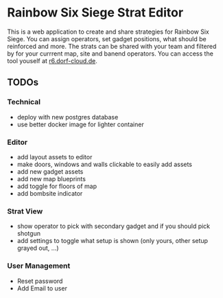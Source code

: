 # Rainbow Six Siege Strat Editor

This is a web application to create and share strategies for Rainbow Six Siege. You can assign operators, set gadget positions, what should be reinforced and more. The strats can be shared with your team and filtered by for your currrent map, site and banend operators.
You can access the tool youself at [r6.dorf-cloud.de](https://r6.dorf-cloud.de).

## TODOs

### Technical

- deploy with new postgres database
- use better docker image for lighter container

### Editor

- add layout assets to editor
- make doors, windows and walls clickable to easily add assets
- add new gadget assets
- add new map blueprints
- add toggle for floors of map
- add bombsite indicator

### Strat View

- show operator to pick with secondary gadget and if you should pick shotgun
- add settings to toggle what setup is shown (only yours, other setup grayed out, ...)

### User Management

- Reset password
- Add Email to user

